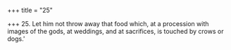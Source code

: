 +++
title = "25"

+++
25. Let him not throw away that food which, at a procession with images of the gods, at weddings, and at sacrifices, is touched by crows or dogs.'
